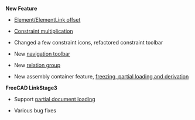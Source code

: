 __New Feature__

* [Element/ElementLink offset](Constraints-and-Solvers#geometry-element-offset)

* [Constraint multiplication](Constraints-and-Solvers#constraint-multiplication)

* Changed a few constraint icons, refactored constraint toolbar

* New [navigation toolbar](Navigation)

* New [relation group](Navigation#relation-group)

* New assembly container feature, [freezing, partial loading and derivation](How-to-Handle-Large-Scale-Assembly#derived-assembly)

__FreeCAD LinkStage3__

* Support [partial document loading](Core-Changes#partial-document-loading)

* Various bug fixes
